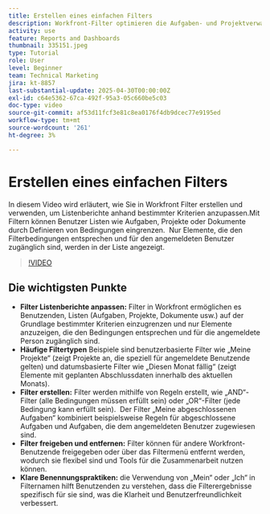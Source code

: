 ```yaml
---
title: Erstellen eines einfachen Filters
description: Workfront-Filter optimieren die Aufgaben- und Projektverwaltung, indem sie es den Benutzenden ermöglichen, Listen anhand von Kriterien wie Benutzerzuweisungen, Fristen und Abschlussstatus anzupassen, was Workflows effizienter und kollaborativer macht.
activity: use
feature: Reports and Dashboards
thumbnail: 335151.jpeg
type: Tutorial
role: User
level: Beginner
team: Technical Marketing
jira: kt-8857
last-substantial-update: 2025-04-30T00:00:00Z
exl-id: c64e5362-67ca-492f-95a3-05c660be5c03
doc-type: video
source-git-commit: af53d11fcf3e81c8ea0176f4db9dcec77e9195ed
workflow-type: tm+mt
source-wordcount: '261'
ht-degree: 3%

---
```


# Erstellen eines einfachen Filters

In diesem Video wird erläutert, wie Sie in Workfront Filter erstellen und verwenden, um Listenberichte anhand bestimmter Kriterien anzupassen. &#x200B; Mit Filtern können Benutzer Listen wie Aufgaben, Projekte oder Dokumente durch Definieren von Bedingungen eingrenzen. &#x200B; Nur Elemente, die den Filterbedingungen entsprechen und für den angemeldeten Benutzer zugänglich sind, werden in der Liste angezeigt. &#x200B;


>[!VIDEO](https://video.tv.adobe.com/v/335151/?quality=12&learn=on&enablevpops)

## Die wichtigsten Punkte

* **Filter Listenberichte anpassen:** Filter in Workfront ermöglichen es Benutzenden, Listen (Aufgaben, Projekte, Dokumente usw.) auf der Grundlage bestimmter Kriterien einzugrenzen und nur Elemente anzuzeigen, die den Bedingungen entsprechen und für die angemeldete Person zugänglich sind. &#x200B;
* **Häufige Filtertypen** Beispiele sind benutzerbasierte Filter wie „Meine Projekte“ (zeigt Projekte an, die speziell für angemeldete Benutzende gelten) und datumsbasierte Filter wie „Diesen Monat fällig“ (zeigt Elemente mit geplanten Abschlussdaten innerhalb des aktuellen Monats). &#x200B;
* **Filter erstellen:** Filter werden mithilfe von Regeln erstellt, wie „AND“-Filter (alle Bedingungen müssen erfüllt sein) oder „OR“-Filter (jede Bedingung kann erfüllt sein). &#x200B; Der Filter „Meine abgeschlossenen Aufgaben“ kombiniert beispielsweise Regeln für abgeschlossene Aufgaben und Aufgaben, die dem angemeldeten Benutzer zugewiesen sind. &#x200B;
* **Filter freigeben und entfernen:** Filter können für andere Workfront-Benutzende freigegeben oder über das Filtermenü entfernt werden, wodurch sie flexibel sind und Tools für die Zusammenarbeit nutzen können. &#x200B;
* **Klare Benennungspraktiken:** die Verwendung von „Mein“ oder „Ich“ in Filternamen hilft Benutzenden zu verstehen, dass die Filterergebnisse spezifisch für sie sind, was die Klarheit und Benutzerfreundlichkeit verbessert. &#x200B;

